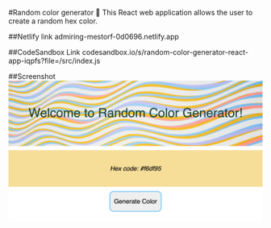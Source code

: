 #Random color generator :rainbow:
This React web application allows the user to create a random hex color.

##Netlify link
admiring-mestorf-0d0696.netlify.app

##CodeSandbox Link
codesandbox.io/s/random-color-generator-react-app-iqpfs?file=/src/index.js

##Screenshot
![Alt text](./screenshot.png)
